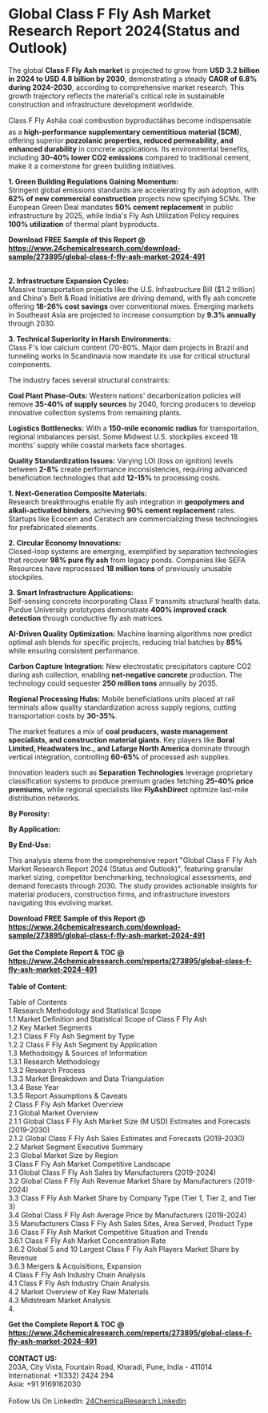 <h1>Global Class F Fly Ash Market Research Report 2024(Status and Outlook)</h1><p>The global <strong>Class F Fly Ash market</strong> is projected to grow from <strong>USD 3.2 billion in 2024 to USD 4.8 billion by 2030</strong>, demonstrating a steady <strong>CAGR of 6.8% during 2024-2030</strong>, according to comprehensive market research. This growth trajectory reflects the material's critical role in sustainable construction and infrastructure development worldwide.</p><p>Class F Fly Ashâa coal combustion byproductâhas become indispensable as a <strong>high-performance supplementary cementitious material (SCM)</strong>, offering superior <strong>pozzolanic properties, reduced permeability, and enhanced durability</strong> in concrete applications. Its environmental benefits, including <strong>30-40% lower CO2 emissions</strong> compared to traditional cement, make it a cornerstone for green building initiatives.</p><p><strong>1. Green Building Regulations Gaining Momentum:</strong><br>
Stringent global emissions standards are accelerating fly ash adoption, with <strong>62% of new commercial construction</strong> projects now specifying SCMs. The European Green Deal mandates <strong>50% cement replacement</strong> in public infrastructure by 2025, while India's Fly Ash Utilization Policy requires <strong>100% utilization</strong> of thermal plant byproducts.</p><div><b>Download FREE Sample of this Report @ 
            <a href="https://www.24chemicalresearch.com/download-sample/273895/global-class-f-fly-ash-market-2024-491">
            https://www.24chemicalresearch.com/download-sample/273895/global-class-f-fly-ash-market-2024-491</a></b></div><br><p><strong>2. Infrastructure Expansion Cycles:</strong><br>
Massive transportation projects like the U.S. Infrastructure Bill ($1.2 trillion) and China's Belt &amp; Road Initiative are driving demand, with fly ash concrete offering <strong>18-26% cost savings</strong> over conventional mixes. Emerging markets in Southeast Asia are projected to increase consumption by <strong>9.3% annually</strong> through 2030.</p><p><strong>3. Technical Superiority in Harsh Environments:</strong><br>
Class F's low calcium content (70-80%. Major dam projects in Brazil and tunneling works in Scandinavia now mandate its use for critical structural components.</p><p>The industry faces several structural constraints:</p><p><strong>Coal Plant Phase-Outs:</strong> Western nations' decarbonization policies will remove <strong>35-40% of supply sources</strong> by 2040, forcing producers to develop innovative collection systems from remaining plants.</p><p><strong>Logistics Bottlenecks:</strong> With a <strong>150-mile economic radius</strong> for transportation, regional imbalances persist. Some Midwest U.S. stockpiles exceed 18 months' supply while coastal markets face shortages.</p><p><strong>Quality Standardization Issues:</strong> Varying LOI (loss on ignition) levels between <strong>2-8%</strong> create performance inconsistencies, requiring advanced beneficiation technologies that add <strong>12-15%</strong> to processing costs.</p><p><strong>1. Next-Generation Composite Materials:</strong><br>
Research breakthroughs enable fly ash integration in <strong>geopolymers and alkali-activated binders</strong>, achieving <strong>90% cement replacement</strong> rates. Startups like Ecocem and Ceratech are commercializing these technologies for prefabricated elements.</p><p><strong>2. Circular Economy Innovations:</strong><br>
Closed-loop systems are emerging, exemplified by separation technologies that recover <strong>98% pure fly ash</strong> from legacy ponds. Companies like SEFA Resources have reprocessed <strong>18 million tons</strong> of previously unusable stockpiles.</p><p><strong>3. Smart Infrastructure Applications:</strong><br>
Self-sensing concrete incorporating Class F transmits structural health data. Purdue University prototypes demonstrate <strong>400% improved crack detection</strong> through conductive fly ash matrices.</p><p><strong>AI-Driven Quality Optimization:</strong> Machine learning algorithms now predict optimal ash blends for specific projects, reducing trial batches by <strong>85%</strong> while ensuring consistent performance.</p><p><strong>Carbon Capture Integration:</strong> New electrostatic precipitators capture CO2 during ash collection, enabling <strong>net-negative concrete</strong> production. The technology could sequester <strong>250 million tons</strong> annually by 2035.</p><p><strong>Regional Processing Hubs:</strong> Mobile beneficiations units placed at rail terminals allow quality standardization across supply regions, cutting transportation costs by <strong>30-35%</strong>.</p><p>The market features a mix of <strong>coal producers, waste management specialists, and construction material giants</strong>. Key players like <strong>Boral Limited, Headwaters Inc., and Lafarge North America</strong> dominate through vertical integration, controlling <strong>60-65%</strong> of processed ash supplies.</p><p>Innovation leaders such as <strong>Separation Technologies</strong> leverage proprietary classification systems to produce premium grades fetching <strong>25-40% price premiums</strong>, while regional specialists like <strong>FlyAshDirect</strong> optimize last-mile distribution networks.</p><p><strong>By Porosity:</strong></p><p><strong>By Application:</strong></p><p><strong>By End-Use:</strong></p><p>This analysis stems from the comprehensive report "Global Class F Fly Ash Market Research Report 2024 (Status and Outlook)", featuring granular market sizing, competitor benchmarking, technological assessments, and demand forecasts through 2030. The study provides actionable insights for material producers, construction firms, and infrastructure investors navigating this evolving market.</p><div><b>Download FREE Sample of this Report @ 
            <a href="https://www.24chemicalresearch.com/download-sample/273895/global-class-f-fly-ash-market-2024-491">
            https://www.24chemicalresearch.com/download-sample/273895/global-class-f-fly-ash-market-2024-491</a></b></div><br><div><b>Get the Complete Report & TOC @ 
            <a href="https://www.24chemicalresearch.com/reports/273895/global-class-f-fly-ash-market-2024-491">
            https://www.24chemicalresearch.com/reports/273895/global-class-f-fly-ash-market-2024-491</a></b></div><br>
            <b>Table of Content:</b><p>Table of Contents<br />
1 Research Methodology and Statistical Scope<br />
1.1 Market Definition and Statistical Scope of Class F Fly Ash<br />
1.2 Key Market Segments<br />
1.2.1 Class F Fly Ash Segment by Type<br />
1.2.2 Class F Fly Ash Segment by Application<br />
1.3 Methodology & Sources of Information<br />
1.3.1 Research Methodology<br />
1.3.2 Research Process<br />
1.3.3 Market Breakdown and Data Triangulation<br />
1.3.4 Base Year<br />
1.3.5 Report Assumptions & Caveats<br />
2 Class F Fly Ash Market Overview<br />
2.1 Global Market Overview<br />
2.1.1 Global Class F Fly Ash Market Size (M USD) Estimates and Forecasts (2019-2030)<br />
2.1.2 Global Class F Fly Ash Sales Estimates and Forecasts (2019-2030)<br />
2.2 Market Segment Executive Summary<br />
2.3 Global Market Size by Region<br />
3 Class F Fly Ash Market Competitive Landscape<br />
3.1 Global Class F Fly Ash Sales by Manufacturers (2019-2024)<br />
3.2 Global Class F Fly Ash Revenue Market Share by Manufacturers (2019-2024)<br />
3.3 Class F Fly Ash Market Share by Company Type (Tier 1, Tier 2, and Tier 3)<br />
3.4 Global Class F Fly Ash Average Price by Manufacturers (2019-2024)<br />
3.5 Manufacturers Class F Fly Ash Sales Sites, Area Served, Product Type<br />
3.6 Class F Fly Ash Market Competitive Situation and Trends<br />
3.6.1 Class F Fly Ash Market Concentration Rate<br />
3.6.2 Global 5 and 10 Largest Class F Fly Ash Players Market Share by Revenue<br />
3.6.3 Mergers & Acquisitions, Expansion<br />
4 Class F Fly Ash Industry Chain Analysis<br />
4.1 Class F Fly Ash Industry Chain Analysis<br />
4.2 Market Overview of Key Raw Materials<br />
4.3 Midstream Market Analysis<br />
4.</p><div><b>Get the Complete Report & TOC @ 
            <a href="https://www.24chemicalresearch.com/reports/273895/global-class-f-fly-ash-market-2024-491">
            https://www.24chemicalresearch.com/reports/273895/global-class-f-fly-ash-market-2024-491</a></b></div><br><b>CONTACT US:</b><br>
            203A, City Vista, Fountain Road, Kharadi, Pune, India - 411014<br>
            International: +1(332) 2424 294<br>
            Asia: +91 9169162030 <br><br>
            Follow Us On LinkedIn: <a href="https://www.linkedin.com/company/24chemicalresearch/">24ChemicalResearch LinkedIn</a>